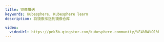 ```yaml
---
title: 镜像推送
keywords: Kubesphere, Kubesphere learn
description: 将镜像推送到镜像仓库

video: 
  videoUrl: https://pek3b.qingstor.com/kubesphere-community/%E4%BA%91%E5%8E%9F%E7%94%9F%E5%AE%9E%E6%88%98/16%E3%80%81%E5%AE%B9%E5%99%A8%E5%8C%96-%E5%91%BD%E4%BB%A4-%E9%95%9C%E5%83%8F%E6%8E%A8%E9%80%81.mp4
---
```

